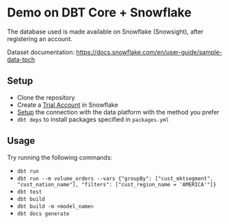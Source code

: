 # Demo on DBT Core + Snowflake

The database used is made available on Snowflake (Snowsight), after registering an account.

Dataset documentation: https://docs.snowflake.com/en/user-guide/sample-data-tpch

## Setup
* Clone the repository
* Create a [Trial Account](https://signup.snowflake.com/) in Snowflake
* [Setup](https://docs.getdbt.com/docs/core/connect-data-platform/snowflake-setup) the connection with the data platform
  with the method you prefer
* `dbt deps` to install packages specified in `packages.yml`

## Usage

Try running the following commands:
- `dbt run`
- `dbt run --m volume_orders --vars {"groupBy": ["cust_mktsegment", "cust_nation_name"], "filters": ["cust_region_name = 'AMERICA'"]}`
- `dbt test`
- `dbt build`
- `dbt build -m <model_name>`
- `dbt docs generate`